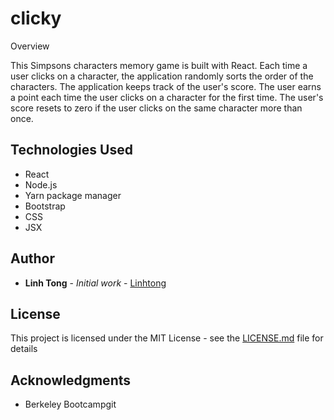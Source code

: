 # clicky

Overview

This Simpsons characters memory game is built with React. Each time a user clicks on a character, the application randomly sorts the order of the characters. The application keeps track of the user's score. The user earns a point each time the user clicks on a character for the first time. The user's score resets to zero if the user clicks on the same character more than once. 


## Technologies Used

* React 
* Node.js
* Yarn package manager
* Bootstrap
* CSS
* JSX


## Author

* **Linh Tong** -  *Initial work* - [Linhtong](https://github.com/linhthitong)

## License
This project is licensed under the MIT License - see the [LICENSE.md](LICENSE.md) file for details

## Acknowledgments

* Berkeley Bootcampgit
